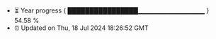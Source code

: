 - ⏳ Year progress { ████████████████▁▁▁▁▁▁▁▁▁▁▁▁▁▁ } 54.58 %
- ⏰ Updated on Thu, 18 Jul 2024 18:26:52 GMT

